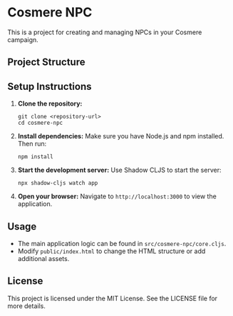 # Cosmere NPC
This is a project for creating and managing NPCs in your Cosmere campaign.


## Project Structure


## Setup Instructions

1. **Clone the repository:**
   ```
   git clone <repository-url>
   cd cosmere-npc
   ```

2. **Install dependencies:**
   Make sure you have Node.js and npm installed. Then run:
   ```
   npm install
   ```

3. **Start the development server:**
   Use Shadow CLJS to start the server:
   ```
   npx shadow-cljs watch app
   ```

4. **Open your browser:**
   Navigate to `http://localhost:3000` to view the application.

## Usage

- The main application logic can be found in `src/cosmere-npc/core.cljs`.
- Modify `public/index.html` to change the HTML structure or add additional assets.

## License

This project is licensed under the MIT License. See the LICENSE file for more details.